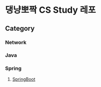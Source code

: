 # 댕냥뽀짝 CS Study 레포

## Category

### Network

### Java

### Spring
1. [SpringBoot](https://github.com/daengnyangffojjag/CS-Interview/blob/main/Spring/spring_springboot.md)

